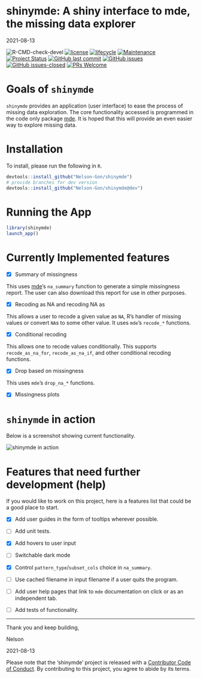 shinymde: A shiny interface to mde, the missing data explorer
================
2021-08-13

![R-CMD-check-devel](https://github.com/Nelson-Gon/shinymde/workflows/R-CMD-check-devel/badge.svg)
[![license](https://img.shields.io/badge/license-MIT-blue.svg)](https://opensource.org/licenses/MIT)
[![lifecycle](https://img.shields.io/badge/lifecycle-stable-brightgreen.svg)](https://lifecycle.r-lib.org/articles/stages.html)
[![Maintenance](https://img.shields.io/badge/Maintained%3F-yes-green.svg)](https://GitHub.com/Nelson-Gon/shinymde/graphs/commit-activity)
[![Project
Status](https://www.repostatus.org/badges/latest/active.svg)](https://www.repostatus.org/)
[![GitHub last
commit](https://img.shields.io/github/last-commit/Nelson-Gon/shinymde.svg)](https://github.com/Nelson-Gon/shinymde/commits/master)
[![GitHub
issues](https://img.shields.io/github/issues/Nelson-Gon/shinymde.svg)](https://GitHub.com/Nelson-Gon/shinymde/issues/)
[![GitHub
issues-closed](https://img.shields.io/github/issues-closed/Nelson-Gon/shinymde.svg)](https://GitHub.com/Nelson-Gon/shinymde/issues?q=is%3Aissue+is%3Aclosed)
[![PRs
Welcome](https://img.shields.io/badge/PRs-welcome-brightgreen.svg?style=flat-square)](https://makeapullrequest.com)

# Goals of `shinymde`

`shinymde` provides an application (user interface) to ease the process
of missing data exploration. The core functionality accessed is
programmed in the code only package
[mde](https://github.com/Nelson-Gon/mde). It is hoped that this will
provide an even easier way to explore missing data.

# Installation

To install, please run the following in `R`.

``` r
devtools::install_github("Nelson-Gon/shinymde")
# provide branches for dev version  
devtools::install_github("Nelson-Gon/shinymde@dev")
```

# Running the App

``` r
library(shinymde)
launch_app()
```

# Currently Implemented features

-   [x] Summary of missingness

This uses [mde](https://nelson-gon.github.io/mde)’s `na_summary`
function to generate a simple missingness report. The user can also
download this report for use in other purposes.

-   [x] Recoding as NA and recoding NA as

This allows a user to recode a given value as `NA`, R’s handler of
missing values or convert `NA`s to some other value. It uses `mde`’s
`recode_*` functions.

-   [x] Conditional recoding

This allows one to recode values conditionally. This supports
`recode_as_na_for`, `recode_as_na_if`, and other conditional recoding
functions.

-   [x] Drop based on missingness

This uses `mde`’s `drop_na_*` functions.

-   [x] Missingness plots

# `shinymde` in action

Below is a screenshot showing current functionality.

![shinymde in
action](https://github.com/Nelson-Gon/shinymde/blob/main/images/sample_ui.png?raw=true)

# Features that need further development (help)

If you would like to work on this project, here is a features list that
could be a good place to start.

-   [x] Add user guides in the form of tooltips wherever possible.

-   [ ] Add unit tests.

-   [x] Add hovers to user input

-   [ ] Switchable dark mode

-   [x] Control `pattern_type`/`subset_cols` choice in `na_summary`.

-   [ ] Use cached filename in input filename if a user quits the
    program.

-   [ ] Add user help pages that link to `mde` documentation on click or
    as an independent tab.

-   [ ] Add tests of functionality.

------------------------------------------------------------------------

Thank you and keep building,

Nelson

2021-08-13

Please note that the ‘shinymde’ project is released with a [Contributor
Code of Conduct](CODE_OF_CONDUCT.md). By contributing to this project,
you agree to abide by its terms.
